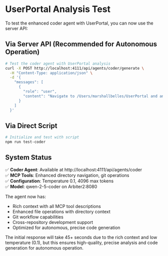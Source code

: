# UserPortal Analysis Test

To test the enhanced coder agent with UserPortal, you can now use the server API:

## Via Server API (Recommended for Autonomous Operation)

```bash
# Test the coder agent with UserPortal analysis
curl -X POST http://localhost:4111/api/agents/coder/generate \
  -H "Content-Type: application/json" \
  -d '{
    "messages": [
      {
        "role": "user", 
        "content": "Navigate to /Users/marshallbelles/UserPortal and analyze the workspace. Use getCurrentDirectory, changeDirectory, and listDirectory tools. Tell me what kind of project this is and its main components."
      }
    ]
  }'
```

## Via Direct Script

```bash
# Initialize and test with script
npm run test-coder
```

## System Status

✅ **Coder Agent**: Available at http://localhost:4111/api/agents/coder  
✅ **MCP Tools**: Enhanced directory navigation, git operations  
✅ **Configuration**: Temperature 0.1, 4096 max tokens  
✅ **Model**: qwen-2-5-coder on Arbiter2:8080  

The agent now has:
- Rich context with all MCP tool descriptions
- Enhanced file operations with directory context
- Git workflow capabilities
- Cross-repository development support
- Optimized for autonomous, precise code generation

The initial response will take 45+ seconds due to the rich context and low temperature (0.1), but this ensures high-quality, precise analysis and code generation for autonomous operation.